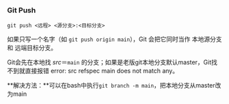 ### Git Push

```
git push <远程> <源分支>:<目标分支>
```

如果只写一个名字（如 `git push origin main`），Git 会把它同时当作 本地源分支 和 远端目标分支。

Git会先在本地找 *src*＝`main` 的分支；如果是老版git本地分支默认master，Git找不到就直接报错 error: src refspec main does not match any。

**解决方法：**可以在bash中执行`git branch -m main`，把本地分支从master改为main